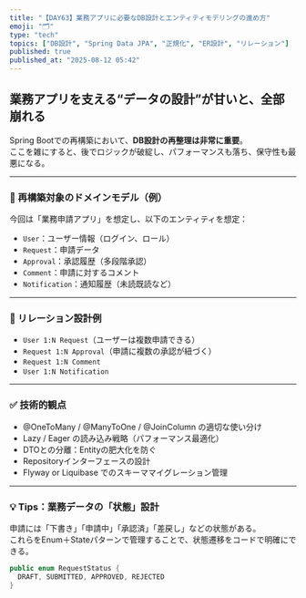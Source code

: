 ```yaml
---
title: "【DAY63】業務アプリに必要なDB設計とエンティティモデリングの進め方"
emoji: "🗂️"
type: "tech"
topics: ["DB設計", "Spring Data JPA", "正規化", "ER設計", "リレーション"]
published: true
published_at: "2025-08-12 05:42"
---
```


## 業務アプリを支える“データの設計”が甘いと、全部崩れる

Spring Bootでの再構築において、**DB設計の再整理は非常に重要**。  
ここを雑にすると、後でロジックが破綻し、パフォーマンスも落ち、保守性も最悪になる。

---

### 📌 再構築対象のドメインモデル（例）

今回は「業務申請アプリ」を想定し、以下のエンティティを想定：

- `User`：ユーザー情報（ログイン、ロール）
- `Request`：申請データ
- `Approval`：承認履歴（多段階承認）
- `Comment`：申請に対するコメント
- `Notification`：通知履歴（未読既読など）

---

### 🔁 リレーション設計例

- `User 1:N Request`（ユーザーは複数申請できる）
- `Request 1:N Approval`（申請に複数の承認が紐づく）
- `Request 1:N Comment`
- `User 1:N Notification`

---

### ✅ 技術的観点

- @OneToMany / @ManyToOne / @JoinColumn の適切な使い分け
- Lazy / Eager の読み込み戦略（パフォーマンス最適化）
- DTOとの分離：Entityの肥大化を防ぐ
- Repositoryインターフェースの設計
- Flyway or Liquibase でのスキーママイグレーション管理

---

### 💡 Tips：業務データの「状態」設計

申請には「下書き」「申請中」「承認済」「差戻し」などの状態がある。  
これらをEnum＋Stateパターンで管理することで、状態遷移をコードで明確にできる。

```java
public enum RequestStatus {
  DRAFT, SUBMITTED, APPROVED, REJECTED
}
